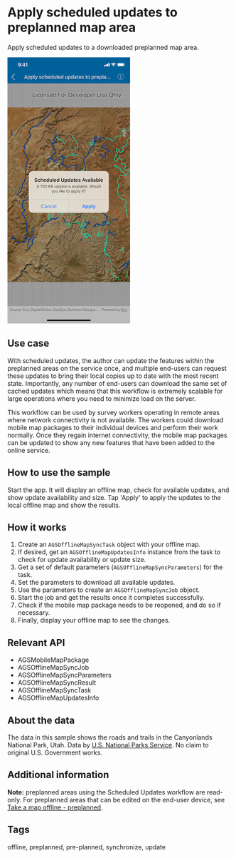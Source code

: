 # Apply scheduled updates to preplanned map area

Apply scheduled updates to a downloaded preplanned map area.

![Apply Scheduled Updates to Preplanned Map Area Sample](ApplyScheduledUpdatesToPreplannedMapArea.png)

## Use case

With scheduled updates, the author can update the features within the preplanned areas on the service once, and multiple end-users can request these updates to bring their local copies up to date with the most recent state. Importantly, any number of end-users can download the same set of cached updates which means that this workflow is extremely scalable for large operations where you need to minimize load on the server.

This workflow can be used by survey workers operating in remote areas where network connectivity is not available. The workers could download mobile map packages to their individual devices and perform their work normally. Once they regain internet connectivity, the mobile map packages can be updated to show any new features that have been added to the online service.

## How to use the sample

Start the app. It will display an offline map, check for available updates, and show update availability and size. Tap 'Apply' to apply the updates to the local offline map and show the results.

## How it works

1. Create an `AGSOfflineMapSyncTask` object with your offline map.
2. If desired, get an `AGSOfflineMapUpdatesInfo` instance from the task to check for update availability or update size.
3. Get a set of default parameters (`AGSOfflineMapSyncParameters`) for the task.
4. Set the parameters to download all available updates.
5. Use the parameters to create an `AGSOfflineMapSyncJob` object.
6. Start the job and get the results once it completes successfully.
7. Check if the mobile map package needs to be reopened, and do so if necessary.
8. Finally, display your offline map to see the changes.

## Relevant API

* AGSMobileMapPackage
* AGSOfflineMapSyncJob
* AGSOfflineMapSyncParameters
* AGSOfflineMapSyncResult
* AGSOfflineMapSyncTask
* AGSOfflineMapUpdatesInfo

## About the data

The data in this sample shows the roads and trails in the Canyonlands National Park, Utah. Data by [U.S. National Parks Service](https://public-nps.opendata.arcgis.com/). No claim to original U.S. Government works.

## Additional information

**Note:** preplanned areas using the Scheduled Updates workflow are read-only. For preplanned areas that can be edited on the end-user device, see [Take a map offline - preplanned](https://developers.arcgis.com/java/latest/guide/take-map-offline-preplanned.htm).

## Tags

offline, preplanned, pre-planned, synchronize, update
